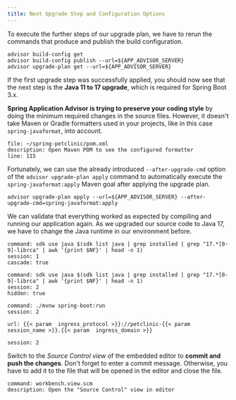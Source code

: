```yaml
---
title: Next Upgrade Step and Configuration Options
---
```


To execute the further steps of our upgrade plan, we have to rerun the commands that produce and publish the build configuration.
```execute
advisor build-config get
advisor build-config publish --url=${APP_ADVISOR_SERVER}
advisor upgrade-plan get --url=${APP_ADVISOR_SERVER}
```
If the first upgrade step was successfully applied, you should now see that the next step is the **Java 11 to 17 upgrade**, which is required for Spring Boot 3.x.

**Spring Application Advisor is trying to preserve your coding style** by doing the minimum required changes in the source files. However, it doesn't take Maven or Gradle formatters used in your projects, like in this case `spring-javaformat`, into account. 
```editor:open-file
file: ~/spring-petclinic/pom.xml
description: Open Maven POM to see the configured formatter
line: 115
```

Fortunately, we can use the already introduced `--after-upgrade-cmd` option of the `advisor upgrade-plan apply` command to automatically execute the `spring-javaformat:apply` Maven goal after applying the upgrade plan. 
```execute
advisor upgrade-plan apply --url=${APP_ADVISOR_SERVER} --after-upgrade-cmd=spring-javaformat:apply
```

We can validate that everything worked as expected by compiling and running our application again.
As we upgraded our source code to Java 17, we have to change the Java runtime in our environment before.
```terminal:execute
command: sdk use java $(sdk list java | grep installed | grep "17.*[0-9]-librca" | awk '{print $NF}' | head -n 1)
session: 1
cascade: true
```
```terminal:execute
command: sdk use java $(sdk list java | grep installed | grep "17.*[0-9]-librca" | awk '{print $NF}' | head -n 1)
session: 2
hidden: true
```
```terminal:execute
command: ./mvnw spring-boot:run
session: 2
```

```dashboard:open-url
url: {{< param  ingress_protocol >}}://petclinic-{{< param  session_name >}}.{{< param  ingress_domain >}}
```

```terminal:interrupt
session: 2
```

Switch to the *Source Control view* of the embedded editor to **commit and push the changes**.
Don't forget to enter a commit message. Otherwise, you have to add it to the file that will be opened in the editor and close the file.
```editor:execute-command
command: workbench.view.scm
description: Open the "Source Control" view in editor
```
